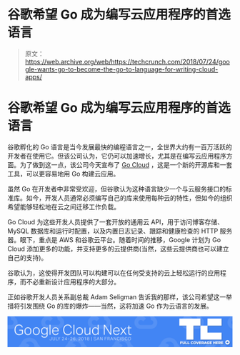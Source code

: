 # 谷歌希望 Go 成为编写云应用程序的首选语言 

> 原文：<https://web.archive.org/web/https://techcrunch.com/2018/07/24/google-wants-go-to-become-the-go-to-language-for-writing-cloud-apps/>

# 谷歌希望 Go 成为编写云应用程序的首选语言

谷歌孵化的 Go 语言是当今发展最快的编程语言之一，全世界大约有一百万活跃的开发者在使用它。但该公司认为，它仍可以加速增长，尤其是在编写云应用程序方面。为了做到这一点，该公司今天宣布了 [Go Cloud](https://web.archive.org/web/20230117204849/https://github.com/google/go-cloud) ，这是一个新的开源库和一套工具，可以更容易地用 Go 构建云应用。

虽然 Go 在开发者中非常受欢迎，但谷歌认为这种语言缺少一个与云服务接口的标准库。如今，开发人员通常必须编写自己的库来使用每种云的特性，但如今的组织希望能够轻松地在云之间迁移工作负载。

Go Cloud 为这些开发人员提供了一套开放的通用云 API，用于访问博客存储、MySQL 数据库和运行时配置，以及内置日志记录、跟踪和健康检查的 HTTP 服务器。眼下，重点是 AWS 和谷歌云平台。随着时间的推移，Google 计划为 Go Cloud 添加更多的功能，并支持更多的云提供商(当然，这些云提供商也可以建立自己的支持)。

谷歌认为，这使得开发团队可以构建可以在任何受支持的云上轻松运行的应用程序，而不必重新设计应用程序的大部分。

正如谷歌开发人员关系副总裁 Adam Seligman 告诉我的那样，该公司希望这一举措将引发围绕 Go 的库的爆炸——当然，这将加速 Go 作为云语言的发展。

[![](img/80e4495f609f54f4cba3339dc07ebec4.png)](https://web.archive.org/web/20230117204849/https://techcrunch.com/tag/google-cloud-next-2018)